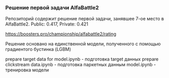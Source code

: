 ### Решение первой задачи AlfaBattle2

Репозиторий содержит решение первой задачи, занявшее 7-ое место в AlfaBattle2.
Public: 0.417, Private: 0.421

https://boosters.pro/championship/alfabattle2/rating


Решение основано на единственной модели, полученного с помощью градиентого бустинка (LGBM)

prepare target data for model.ipynb - подготовка target данных
prepare clickstream data.ipynb - подготовка паркетных данным
model.ipynb - тренировка модели
